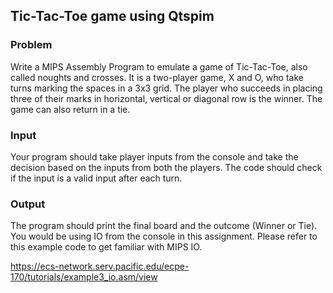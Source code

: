 ## Tic-Tac-Toe game using Qtspim

### Problem 

Write a MIPS Assembly Program to emulate a game of Tic-Tac-Toe, also called noughts and crosses.
It is a two-player game, X and O, who take turns marking the spaces in a 3x3 grid. The player
who succeeds in placing three of their marks in horizontal, vertical or diagonal row is the winner.
The game can also return in a tie.

### Input

Your program should take player inputs from the console and take the decision based on the inputs
from both the players. The code should check if the input is a valid input after each turn.

### Output

The program should print the final board and the outcome (Winner or Tie).
You would be using IO from the console in this assignment. Please refer to this example code
to get familiar with MIPS IO. 

https://ecs-network.serv.pacific.edu/ecpe-170/tutorials/example3_io.asm/view
